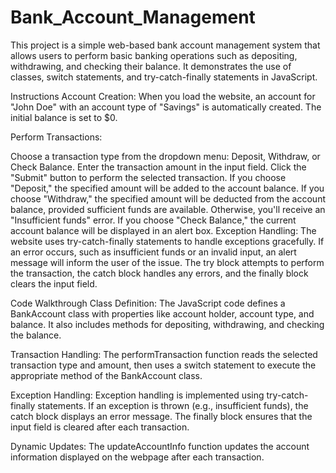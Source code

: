 # Bank_Account_Management
This project is a simple web-based bank account management system that allows users to perform basic banking operations such as depositing, withdrawing, and checking their balance. It demonstrates the use of classes, switch statements, and try-catch-finally statements in JavaScript.

Instructions
Account Creation: When you load the website, an account for "John Doe" with an account type of "Savings" is automatically created. The initial balance is set to $0.

Perform Transactions:

Choose a transaction type from the dropdown menu: Deposit, Withdraw, or Check Balance.
Enter the transaction amount in the input field.
Click the "Submit" button to perform the selected transaction.
If you choose "Deposit," the specified amount will be added to the account balance.
If you choose "Withdraw," the specified amount will be deducted from the account balance, provided sufficient funds are available. Otherwise, you'll receive an "Insufficient funds" error.
If you choose "Check Balance," the current account balance will be displayed in an alert box.
Exception Handling: The website uses try-catch-finally statements to handle exceptions gracefully. If an error occurs, such as insufficient funds or an invalid input, an alert message will inform the user of the issue. The try block attempts to perform the transaction, the catch block handles any errors, and the finally block clears the input field.

Code Walkthrough
Class Definition: The JavaScript code defines a BankAccount class with properties like account holder, account type, and balance. It also includes methods for depositing, withdrawing, and checking the balance.

Transaction Handling: The performTransaction function reads the selected transaction type and amount, then uses a switch statement to execute the appropriate method of the BankAccount class.

Exception Handling: Exception handling is implemented using try-catch-finally statements. If an exception is thrown (e.g., insufficient funds), the catch block displays an error message. The finally block ensures that the input field is cleared after each transaction.

Dynamic Updates: The updateAccountInfo function updates the account information displayed on the webpage after each transaction.
